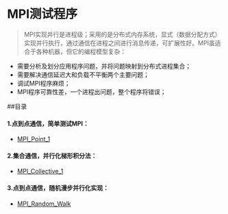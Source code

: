 # MPI测试程序

> MPI实现并行是进程级；采用的是分布式内存系统，显式（数据分配方式）实现并行执行，通过通信在进程之间进行消息传递，可扩展性好。MPI虽适合于各种机器，但它的编程模型复杂：

* 需要分析及划分应用程序问题，并将问题映射到分布式进程集合；
* 需要解决通信延迟大和负载不平衡两个主要问题；
* 调试MPI程序麻烦；
* MPI程序可靠性差，一个进程出问题，整个程序将错误；

##目录
#### 1.点到点通信，简单测试MPI：
* [MPI_Point_1](/MPI_Point_1/index.md)
#### 2.集合通信，并行化梯形积分法：
* [MPI_Collective_1](/MPI_Collective_1/index.md)
#### 3.点到点通信，随机漫步并行化实现：
* [MPI_Random_Walk](/MPI_Random_Walk/index.md)